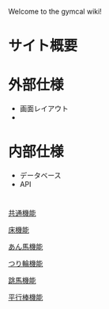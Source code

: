 Welcome to the gymcal wiki!

# サイト概要


# 外部仕様

- 画面レイアウト
- 

# 内部仕様

- データベース
- API

# 

[共通機能](/docs/機能/00_機能_共通.md)

[床機能](/docs/機能/01_機能_床.md)

[あん馬機能](/docs/機能/02_機能_あん馬.md)

[つり輪機能](/docs/機能/03_機能_つり輪.md)

[跳馬機能](/docs/機能/04_機能_跳馬.md)

[平行棒機能](/docs/機能/05_機能_平行棒.md)